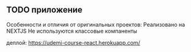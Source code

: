 ## TODO приложение

Особенности и отличия от оригинальных проектов:
Реализовано на NEXTJS
Не используются классовые компаненты

деплой: https://udemi-course-react.herokuapp.com/
